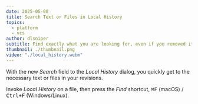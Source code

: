 ```yaml
---
date: 2025-05-08
title: Search Text or Files in Local History
topics:
  - platform
  - vcs
author: dlsniper
subtitle: Find exactly what you are looking for, even if you removed it
thumbnail: ./thumbnail.png
video: "./local_history.webm"
---
```


With the new _Search_ field to the _Local History_ dialog, you quickly get to the necessary text or files in your revisions.

Invoke _Local History_ on a file, then press the _Find_ shortcut, <kbd>⌘F</kbd> (macOS) / <kbd>Ctrl+F</kbd> (Windows/Linux).
